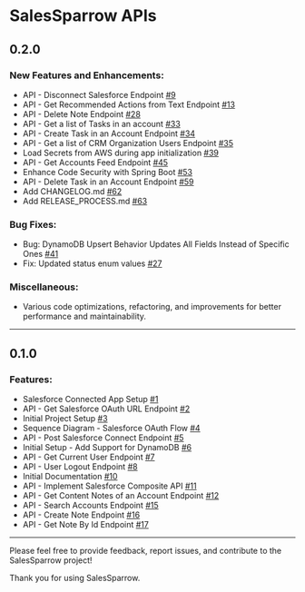 # SalesSparrow APIs

## 0.2.0

### New Features and Enhancements:

- API - Disconnect Salesforce Endpoint [#9](https://github.com/TrueSparrowSystems/AI-SalesSparrow-API/issues/9)
- API - Get Recommended Actions from Text Endpoint [#13](https://github.com/TrueSparrowSystems/AI-SalesSparrow-API/issues/13)
- API - Delete Note Endpoint [#28](https://github.com/TrueSparrowSystems/AI-SalesSparrow-API/issues/28)
- API - Get a list of Tasks in an account [#33](https://github.com/TrueSparrowSystems/AI-SalesSparrow-API/issues/33)
- API - Create Task in an Account Endpoint [#34](https://github.com/TrueSparrowSystems/AI-SalesSparrow-API/issues/34)
- API - Get a list of CRM Organization Users Endpoint [#35](https://github.com/TrueSparrowSystems/AI-SalesSparrow-API/issues/35)
- Load Secrets from AWS during app initialization [#39](https://github.com/TrueSparrowSystems/AI-SalesSparrow-API/issues/39)
- API - Get Accounts Feed Endpoint [#45](https://github.com/TrueSparrowSystems/AI-SalesSparrow-API/issues/45)
- Enhance Code Security with Spring Boot [#53](https://github.com/TrueSparrowSystems/AI-SalesSparrow-API/issues/53)
- API - Delete Task in an Account Endpoint [#59](https://github.com/TrueSparrowSystems/AI-SalesSparrow-API/issues/59)
- Add CHANGELOG.md [#62](https://github.com/TrueSparrowSystems/AI-SalesSparrow-API/issues/62)
- Add RELEASE_PROCESS.md [#63](https://github.com/TrueSparrowSystems/AI-SalesSparrow-API/issues/63)

### Bug Fixes:

- Bug: DynamoDB Upsert Behavior Updates All Fields Instead of Specific Ones [#41](https://github.com/TrueSparrowSystems/AI-SalesSparrow-API/issues/41)
- Fix: Updated status enum values [#27](https://github.com/TrueSparrowSystems/AI-SalesSparrow-API/pull/27)

### Miscellaneous:

- Various code optimizations, refactoring, and improvements for better performance and maintainability.

---

## 0.1.0

### Features:

- Salesforce Connected App Setup [#1](https://github.com/TrueSparrowSystems/AI-SalesSparrow-API/issues/1)
- API - Get Salesforce OAuth URL Endpoint [#2](https://github.com/TrueSparrowSystems/AI-SalesSparrow-API/issues/2)
- Initial Project Setup [#3](https://github.com/TrueSparrowSystems/AI-SalesSparrow-API/issues/3)
- Sequence Diagram - Salesforce OAuth Flow [#4](https://github.com/TrueSparrowSystems/AI-SalesSparrow-API/issues/4)
- API - Post Salesforce Connect Endpoint [#5](https://github.com/TrueSparrowSystems/AI-SalesSparrow-API/issues/5)
- Initial Setup - Add Support for DynamoDB [#6](https://github.com/TrueSparrowSystems/AI-SalesSparrow-API/issues/6)
- API - Get Current User Endpoint [#7](https://github.com/TrueSparrowSystems/AI-SalesSparrow-API/issues/7)
- API - User Logout Endpoint [#8](https://github.com/TrueSparrowSystems/AI-SalesSparrow-API/issues/8)
- Initial Documentation [#10](https://github.com/TrueSparrowSystems/AI-SalesSparrow-API/issues/10)
- API - Implement Salesforce Composite API [#11](https://github.com/TrueSparrowSystems/AI-SalesSparrow-API/issues/11)
- API - Get Content Notes of an Account Endpoint [#12](https://github.com/TrueSparrowSystems/AI-SalesSparrow-API/issues/12)
- API - Search Accounts Endpoint [#15](https://github.com/TrueSparrowSystems/AI-SalesSparrow-API/issues/15)
- API - Create Note Endpoint [#16](https://github.com/TrueSparrowSystems/AI-SalesSparrow-API/issues/16)
- API - Get Note By Id Endpoint [#17](https://github.com/TrueSparrowSystems/AI-SalesSparrow-API/issues/17)

---

Please feel free to provide feedback, report issues, and contribute to the SalesSparrow project!

Thank you for using SalesSparrow.



